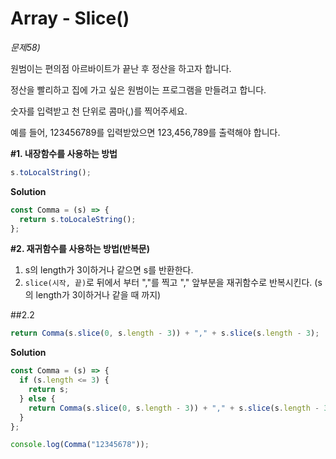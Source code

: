   # Array - Slice()

  _문제58)_

  원범이는 편의점 아르바이트가 끝난 후 정산을 하고자 합니다.

  정산을 빨리하고 집에 가고 싶은 원범이는 프로그램을 만들려고 합니다.

  숫자를 입력받고 천 단위로 콤마(,)를 찍어주세요.

  예를 들어, 123456789를 입력받았으면 123,456,789를 출력해야 합니다.

  **#1. 내장함수를 사용하는 방법**

  ```javascript
  s.toLocalString();
  ```

  **Solution**

  ```javascript
  const Comma = (s) => {
    return s.toLocaleString();
  };
  ```

  **#2. 재귀함수를 사용하는 방법(반복문)**

  1. s의 length가 3이하거나 같으면 s를 반환한다.
  2. `slice(시작, 끝)`로 뒤에서 부터 ","를 찍고 "," 앞부분을 재귀함수로 반복시킨다. (s의 length가 3이하거나 같을 때 까지)

  ##2.2

  ```javascript
  return Comma(s.slice(0, s.length - 3)) + "," + s.slice(s.length - 3);
  ```

  **Solution**

  ```javascript
  const Comma = (s) => {
    if (s.length <= 3) {
      return s;
    } else {
      return Comma(s.slice(0, s.length - 3)) + "," + s.slice(s.length - 3);
    }
  };

  console.log(Comma("12345678"));
  ```
